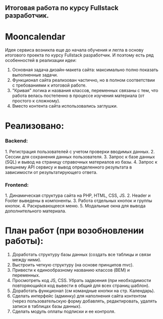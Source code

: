 <h2>Итоговая работа по курсу Fullstack разработчик.</h2>

# Mooncalendar
Идея сервиса возникла еще до начала обучения и легла в основу итогового проекта по курсу Fullstack разработчик. И поэтому есть ряд особенностей в реализации идеи:
1. Основная задача дизайн-макета сайта: максимально полно показать выполненные задачи.
2. Функционал сайта реализован частично, но в полном соответствии с требованиями к итоговой работе.
3. "Кривая" логика и названия классов, переменных связаны с тем, что работа велась постепенно в процессе изучения материала (от простого к сложному).
4. Вместо контента сайта использовались заглушки.
# Реализовано:
<h3>Backend:</h3>
1. Регистрация пользователей с учетом проверки вводимых данных.
2. Сессии для сохранения данных пользователя.
3. Запрос к базе данных (SQL) и вывод на страницу справочных материалов из базы.
4. Запрос к внешнему API сервису и вывод определенного результата в зависимости от результатирующего ответа.

<h3>Frontend:</h3>
1. Динамическая структура сайта на PHP, HTML, CSS, JS.
2. Header и Footer выведены в компоненты.
3. Работа отдельных кнопок и группы кнопок.
4. Раскрывающееся меню.
5. Модальные окна для вывода дополнительного материала.

# План работ (при возобновлении работы):
1. Доработать структуру базы данных (создать все таблицы и связи между ними).
2. Выстроить четкую структуру (на основе принципов mvc).
3. Привести к единообразному названию классов (BEM) и переменных.
4. Просмотреть код JS, CSS. Убрать задвоения (при необходимости повторяющийся код вывести в общий для всех страниц шаблон).
5. Доработать функционал (см командные кнопки на стр. Календарь).
6. Сделать интерфейс (админку) для наполнения сайта контентом (через пользовательскую форму добавлять, редактировать, удалять записи в таблицах базы данных).
7. Сделать модуль оплаты подписки и ее контроля.

